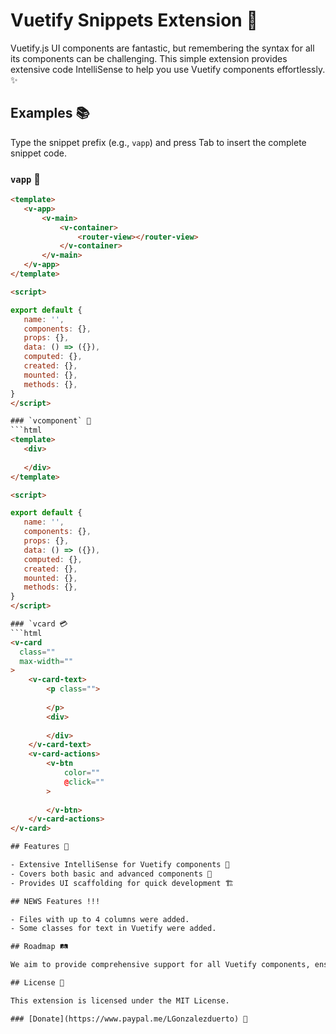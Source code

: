# Vuetify Snippets Extension 🎉

Vuetify.js UI components are fantastic, but remembering the syntax for all its components can be challenging. This simple extension provides extensive code IntelliSense to help you use Vuetify components effortlessly. ✨

## Examples 📚

Type the snippet prefix (e.g., `vapp`) and press Tab to insert the complete snippet code.

### `vapp` 🌟
```html
<template>
   <v-app>
       <v-main>
           <v-container>
               <router-view></router-view>
           </v-container>
       </v-main>
   </v-app>
</template>

<script>

export default {
   name: '',
   components: {},
   props: {},
   data: () => ({}),
   computed: {},
   created: {},
   mounted: {},
   methods: {},
}
</script>

### `vcomponent` 🔘
```html
<template>
   <div>
       
   </div>
</template>

<script>

export default {
   name: '',
   components: {},
   props: {},
   data: () => ({}),
   computed: {},
   created: {},
   mounted: {},
   methods: {},
}
</script>

### `vcard 💳
```html
<v-card
  class=""
  max-width=""
>
    <v-card-text>
        <p class="">
            
        </p>
        <div>
            
        </div>
    </v-card-text>
    <v-card-actions>
        <v-btn
            color=""
            @click=""
        >
            
        </v-btn>
    </v-card-actions>
</v-card>

## Features 🚀

- Extensive IntelliSense for Vuetify components 🧠
- Covers both basic and advanced components 🔧
- Provides UI scaffolding for quick development 🏗️

## NEWS Features !!!

- Files with up to 4 columns were added.
- Some classes for text in Vuetify were added.

## Roadmap 🛤️

We aim to provide comprehensive support for all Vuetify components, ensuring quality code IntelliSense and Vue support.

## License 📜

This extension is licensed under the MIT License.

### [Donate](https://www.paypal.me/LGonzalezduerto) 💖